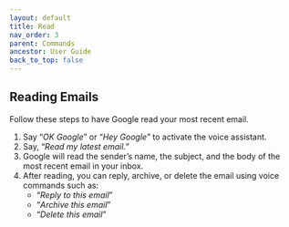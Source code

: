 ```yaml
---
layout: default
title: Read
nav_order: 3
parent: Commands
ancestor: User Guide
back_to_top: false
---
```


## Reading Emails

Follow these steps to have Google read your most recent email.

1. Say “*OK Google*” or “*Hey Google*” to activate the voice assistant.
2. Say, “*Read my latest email.*”
3. Google will read the sender’s name, the subject, and the body of the most recent email in your inbox.
4. After reading, you can reply, archive, or delete the email using voice commands such as:
    - “*Reply to this email*”
    - “*Archive this email*”
    - “*Delete this email*”
